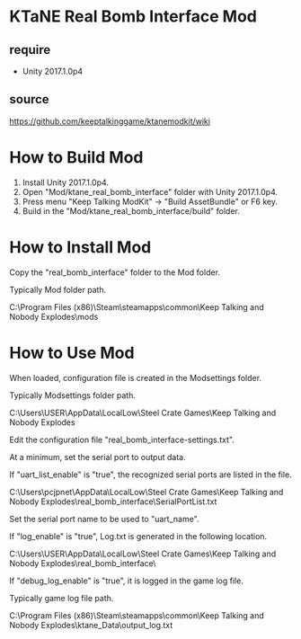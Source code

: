 # KTaNE Real Bomb Interface Mod


## require
 - Unity 2017.1.0p4


## source
https://github.com/keeptalkinggame/ktanemodkit/wiki


# How to Build Mod

1. Install Unity 2017.1.0p4.
2. Open "Mod/ktane_real_bomb_interface" folder with Unity 2017.1.0p4.
3. Press menu "Keep Talking ModKit" -> "Build AssetBundle" or F6 key.
4. Build in the "Mod/ktane_real_bomb_interface/build" folder.


# How to Install Mod

Copy the "real_bomb_interface" folder to the Mod folder.

Typically Mod folder path.

C:\Program Files (x86)\Steam\steamapps\common\Keep Talking and Nobody Explodes\mods


# How to Use Mod

When loaded, configuration file is created in the Modsettings folder.

Typically Modsettings folder path.

C:\Users\USER\AppData\LocalLow\Steel Crate Games\Keep Talking and Nobody Explodes

Edit the configuration file "real_bomb_interface-settings.txt".

At a minimum, set the serial port to output data.

If "uart_list_enable" is "true", the recognized serial ports are listed in the file.

C:\Users\pcjpnet\AppData\LocalLow\Steel Crate Games\Keep Talking and Nobody Explodes\real_bomb_interface\SerialPortList.txt

Set the serial port name to be used to "uart_name".


If "log_enable" is "true", Log.txt is generated in the following location.

C:\Users\USER\AppData\LocalLow\Steel Crate Games\Keep Talking and Nobody Explodes\real_bomb_interface\


If "debug_log_enable" is "true", it is logged in the game log file.

Typically game log file path.

C:\Program Files (x86)\Steam\steamapps\common\Keep Talking and Nobody Explodes\ktane_Data\output_log.txt


